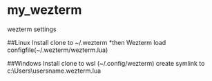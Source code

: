 # my_wezterm
wezterm settings

##Linux Install
clone to ~/.wezterm
 *then Wezterm load configfile(~/.wezterm/wezterm.lua)

##Windows Install
 clone to wsl (~/.config/wezterm) 
 create symlink to c:\Users\usersname\.wezterm.lua
